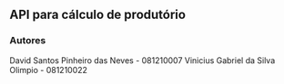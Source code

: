 ## API para cálculo de produtório

### Autores
David Santos Pinheiro das Neves - 081210007
Vinicius Gabriel da Silva Olimpio - 081210022